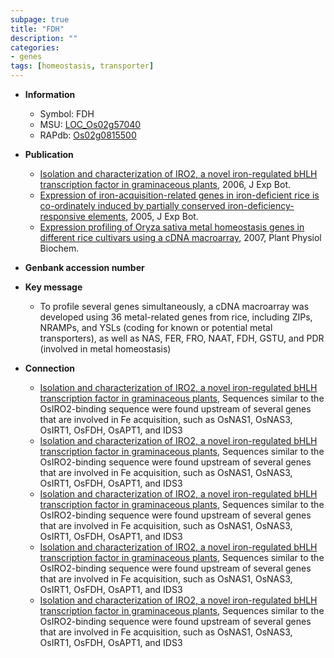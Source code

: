 ```yaml
---
subpage: true
title: "FDH"
description: ""
categories:
- genes
tags: [homeostasis, transporter]
---
```


* **Information**  
    + Symbol: FDH  
    + MSU: [LOC_Os02g57040](http://rice.plantbiology.msu.edu/cgi-bin/ORF_infopage.cgi?orf=LOC_Os02g57040)  
    + RAPdb: [Os02g0815500](http://rapdb.dna.affrc.go.jp/viewer/gbrowse_details/irgsp1?name=Os02g0815500)  

* **Publication**  
    + [Isolation and characterization of IRO2, a novel iron-regulated bHLH transcription factor in graminaceous plants](http://www.ncbi.nlm.nih.gov/pubmed?term=Isolation+and+characterization+of+IRO2,+a+novel+iron-regulated+bHLH+transcription+factor+in+graminaceous+plants%5BTitle%5D), 2006, J Exp Bot.
    + [Expression of iron-acquisition-related genes in iron-deficient rice is co-ordinately induced by partially conserved iron-deficiency-responsive elements](http://www.ncbi.nlm.nih.gov/pubmed?term=Expression+of+iron-acquisition-related+genes+in+iron-deficient+rice+is+co-ordinately+induced+by+partially+conserved+iron-deficiency-responsive+elements%5BTitle%5D), 2005, J Exp Bot.
    + [Expression profiling of Oryza sativa metal homeostasis genes in different rice cultivars using a cDNA macroarray](http://www.ncbi.nlm.nih.gov/pubmed?term=Expression+profiling+of+Oryza+sativa+metal+homeostasis+genes+in+different+rice+cultivars+using+a+cDNA+macroarray%5BTitle%5D), 2007, Plant Physiol Biochem.

* **Genbank accession number**  

* **Key message**  
    + To profile several genes simultaneously, a cDNA macroarray was developed using 36 metal-related genes from rice, including ZIPs, NRAMPs, and YSLs (coding for known or potential metal transporters), as well as NAS, FER, FRO, NAAT, FDH, GSTU, and PDR (involved in metal homeostasis)

* **Connection**  
    + [Isolation and characterization of IRO2, a novel iron-regulated bHLH transcription factor in graminaceous plants](http://www.ncbi.nlm.nih.gov/pubmed?term=Isolation+and+characterization+of+IRO2,+a+novel+iron-regulated+bHLH+transcription+factor+in+graminaceous+plants%5BTitle%5D), Sequences similar to the OsIRO2-binding sequence were found upstream of several genes that are involved in Fe acquisition, such as OsNAS1, OsNAS3, OsIRT1, OsFDH, OsAPT1, and IDS3
    + [Isolation and characterization of IRO2, a novel iron-regulated bHLH transcription factor in graminaceous plants](http://www.ncbi.nlm.nih.gov/pubmed?term=Isolation+and+characterization+of+IRO2,+a+novel+iron-regulated+bHLH+transcription+factor+in+graminaceous+plants%5BTitle%5D), Sequences similar to the OsIRO2-binding sequence were found upstream of several genes that are involved in Fe acquisition, such as OsNAS1, OsNAS3, OsIRT1, OsFDH, OsAPT1, and IDS3
    + [Isolation and characterization of IRO2, a novel iron-regulated bHLH transcription factor in graminaceous plants](http://www.ncbi.nlm.nih.gov/pubmed?term=Isolation+and+characterization+of+IRO2,+a+novel+iron-regulated+bHLH+transcription+factor+in+graminaceous+plants%5BTitle%5D), Sequences similar to the OsIRO2-binding sequence were found upstream of several genes that are involved in Fe acquisition, such as OsNAS1, OsNAS3, OsIRT1, OsFDH, OsAPT1, and IDS3
    + [Isolation and characterization of IRO2, a novel iron-regulated bHLH transcription factor in graminaceous plants](http://www.ncbi.nlm.nih.gov/pubmed?term=Isolation+and+characterization+of+IRO2,+a+novel+iron-regulated+bHLH+transcription+factor+in+graminaceous+plants%5BTitle%5D), Sequences similar to the OsIRO2-binding sequence were found upstream of several genes that are involved in Fe acquisition, such as OsNAS1, OsNAS3, OsIRT1, OsFDH, OsAPT1, and IDS3
    + [Isolation and characterization of IRO2, a novel iron-regulated bHLH transcription factor in graminaceous plants](http://www.ncbi.nlm.nih.gov/pubmed?term=Isolation+and+characterization+of+IRO2,+a+novel+iron-regulated+bHLH+transcription+factor+in+graminaceous+plants%5BTitle%5D), Sequences similar to the OsIRO2-binding sequence were found upstream of several genes that are involved in Fe acquisition, such as OsNAS1, OsNAS3, OsIRT1, OsFDH, OsAPT1, and IDS3



